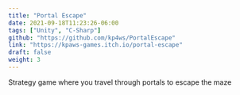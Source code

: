 ```yaml
---
title: "Portal Escape"
date: 2021-09-18T11:23:26-06:00
tags: ["Unity", "C-Sharp"]
github: "https://github.com/kp4ws/PortalEscape"
link: "https://kpaws-games.itch.io/portal-escape"
draft: false
weight: 3
---
```

Strategy game where you travel through portals to escape the maze